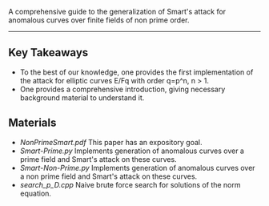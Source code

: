 A comprehensive guide to the generalization of Smart's attack for anomalous curves over finite fields of non prime order.
***

## Key Takeaways

+ To the best of our knowledge, one provides the first implementation of the attack for elliptic curves E/Fq with order q=p^n, n > 1.
+ One provides a comprehensive introduction, giving necessary background material to understand it.

## Materials 

+ _NonPrimeSmart.pdf_ This paper has an expository goal.
+ _Smart-Prime.py_ Implements generation of anomalous curves over a prime field and Smart's attack on these curves.
+ _Smart-Non-Prime.py_ Implements generation of anomalous curves over a non prime field and Smart's attack on these curves.
+ _search_p_D.cpp_ Naive brute force search for solutions of the norm equation.
